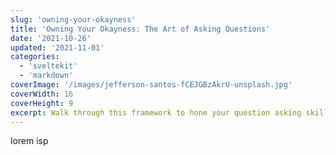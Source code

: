 ```yaml
---
slug: 'owning-your-okayness'
title: 'Owning Your Okayness: The Art of Asking Questions'
date: '2021-10-26'
updated: '2021-11-01'
categories:
  - 'sveltekit'
  - 'markdown'
coverImage: '/images/jefferson-santos-fCEJGBzAkrU-unsplash.jpg'
coverWidth: 16
coverHeight: 9
excerpt: Walk through this framework to hone your question asking skills.
---
```


lorem isp
